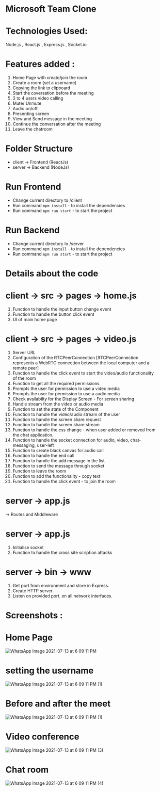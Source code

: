 # Microsoft Team Clone

# Technologies Used:
Node.js , React.js , Express.js , Socket.io

# Features added :
1. Home Page with create/join the room
2. Create a room (set a username)
3. Copying the link to clipboard 
4. Start the coversation before the meeting
5. 3 to 4 users video calling
6. Mute/ Unmute 
7. Audio on/off
8. Presenting screen
9. View and Send message in the meeting
10. Continue the conversation after the meeting
11. Leave the chatroom

# Folder Structure
- client -> Frontend (ReactJs)
- server -> Backend (NodeJs)

# Run Frontend
- Change current directory to /client
- Run command `npm install` - to install the dependencies
- Run command `npm run start` - to start the project

# Run Backend
- Change current directory to /server
- Run command `npm install` - to install the dependencies
- Run command `npm run start` - to start the project

# Details about the code

# client -> src -> pages -> home.js
1. Function to handle the input button change event
2. Function to handle the button click event
3. UI of main home page

# client -> src -> pages -> video.js
1. Server URL
2. Configuration of the RTCPeerConnection [RTCPeerConnection represents a WebRTC connection between the local computer and a remote peer]
3. Function to handle the click event to start the video/audio functionality of the room
4. Function to get all the required permissions
5. Prompts the user for permission to use a video media
6. Prompts the user for permission to use a audio media
7. Check availabilty for the Display Screen - For screen sharing
8. Handle stream from the video or audio media
9. Function to set the state of the Component
10. Function to handle the video/audio stream of the user
11. Function to handle the screen share request
12. Function to handle the screen share stream
13. Function to handle the css change - when user added or removed from the chat application.
14. Function to handle the socket connection for audio, video, chat-messaging, user-left
15. Function to create black canvas for audio call
16. Function to handle the end call
17. Function to handle the add message in the list
18. Function to send the message through socket
19. Function to leave the room
20. Function to add the functionality - copy text 
21. Function to handle the click event - to join the room

# server -> app.js
-> Routes and Middleware

# server -> app.js
1. Initialise socket
2. Function to handle the cross site scription attacks

# server -> bin -> www
1. Get port from environment and store in Express.
2. Create HTTP server.
3. Listen on provided port, on all network interfaces.


# Screenshots :

# Home Page
![WhatsApp Image 2021-07-13 at 6 09 11 PM](https://user-images.githubusercontent.com/70344625/125455924-4895d322-a782-49af-9bf8-a65f218a268e.jpeg)

# setting the username
![WhatsApp Image 2021-07-13 at 6 09 11 PM (1)](https://user-images.githubusercontent.com/70344625/125456034-6415c9a0-ad70-422b-9601-2738fc99cdb7.jpeg)

# Before and after the meet
![WhatsApp Image 2021-07-13 at 6 09 11 PM (1)](https://user-images.githubusercontent.com/70344625/125456096-32c23c3c-463e-4074-a519-bfe0aff49c37.jpeg)

# Video conference
![WhatsApp Image 2021-07-13 at 6 09 11 PM (3)](https://user-images.githubusercontent.com/70344625/125456166-96c53973-7400-4f51-baa4-6ad1335282c4.jpeg)

# Chat room
![WhatsApp Image 2021-07-13 at 6 09 11 PM (4)](https://user-images.githubusercontent.com/70344625/125456366-36680575-1b65-4ffa-93d4-f699a9fdbdf0.jpeg)

